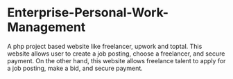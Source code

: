 # Enterprise-Personal-Work-Management

A php project based website like freelancer, upwork and toptal. This website allows user to create a job posting, choose a freelancer, and secure payment. On the other hand, this website allows freelance talent to apply for a job posting, make a bid, and secure payment.
